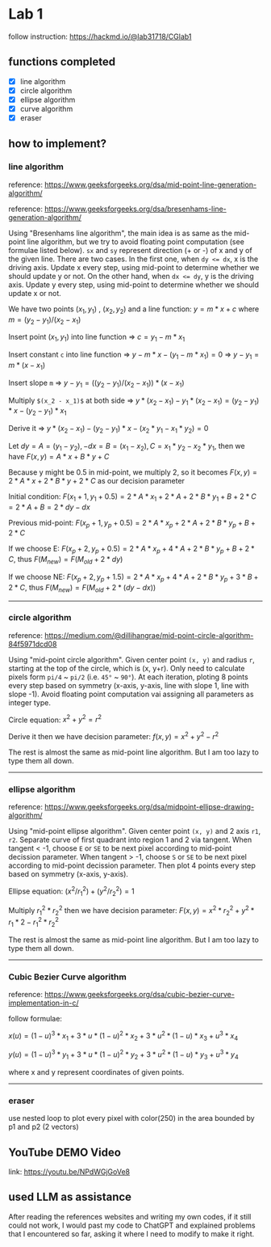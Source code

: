 # Lab 1
follow instruction: https://hackmd.io/@lab31718/CGlab1

## functions completed
- [X] line algorithm
- [X] circle algorithm
- [X] ellipse algorithm
- [X] curve algorithm
- [X] eraser

## how to implement?
### line algorithm
reference: <https://www.geeksforgeeks.org/dsa/mid-point-line-generation-algorithm/>

reference: <https://www.geeksforgeeks.org/dsa/bresenhams-line-generation-algorithm/>

Using "Bresenhams line algorithm", the main idea is as same as the mid-point line algorithm, but we try to avoid floating point computation (see formulae listed below). `sx` and `sy` represent direction (+ or -) of x and y of the given line. There are two cases. In the first one, when `dy <= dx`, x is the driving axis. Update x every step, using mid-point to determine whether we should update y or not. On the other hand, when `dx <= dy`, y is the driving axis. Update y every step, using mid-point to determine whether we should update x or not.

We have two points $(x_1, y_1)$ , $(x_2, y_2)$ and a line function: $y = m * x + c$ where $m = (y_2 - y_1)/(x_2 -x_1)$

Insert point $(x_1, y_1)$ into line function => $c = y_1 - m*x_1$

Insert constant `c` into line function => $y - m * x - (y_1 - m * x_1) = 0$ => $y - y_1 = m*(x - x_1)$

Insert slope `m` => $y - y_1 = ((y_2 - y_1)/(x_2 - x_1))*(x - x_1)$

Multiply `$(x_2 - x_1)$` at both side => $y*(x_2 - x_1) - y_1*(x_2 - x_1) = (y_2 - y_1)*x - (y_2 - y_1)*x_1$

Derive it => $y*(x_2 - x_1) - (y_2 - y_1)*x - (x_2 * y_1 - x_1 * y_2) = 0$

Let $dy = A = (y_1 - y_2) , -dx = B = (x_1 - x_2), C = x_1 * y_2 - x_2 * y_1$, then we have $F(x,y)=A * x + B * y + C$

Because y might be 0.5 in mid-point, we multiply 2, so it becomes $F(x,y)=2 * A * x + 2 * B * y + 2 * C$ as our decision parameter

Initial condition: $F(x_1 + 1,y_1 + 0.5) = 2 * A * x_1 + 2 * A + 2 * B * y_1 + B + 2 * C = 2 * A + B = 2 * dy - dx$

Previous mid-point: $F(x_p + 1, y_p + 0.5) = 2 * A * x_p + 2 * A + 2 * B * y_p + B + 2 * C$

If we choose E: $F(x_p + 2, y_p + 0.5) = 2 * A * x_p + 4 * A + 2 * B * y_p + B + 2 * C$, thus $F(M_{new}) = F(M_{old} + 2 * dy)$

If we choose NE: $F(x_p + 2, y_p + 1.5) = 2 * A * x_p + 4 * A + 2 * B * y_p + 3 * B + 2 * C$, thus $F(M_{new}) = F(M_{old} + 2 * (dy - dx))$

---
### circle algorithm
reference: <https://medium.com/@dillihangrae/mid-point-circle-algorithm-84f5971dcd08>

Using "mid-point circle algorithm". Given center point `(x, y)` and radius `r`, starting at the top of the circle, which is  (x, y+r). Only need to calculate pixels form `pi/4` ~ `pi/2` (i.e. `45°` ~ `90°`). At each iteration, ploting 8 points every step based on symmetry (x-axis, y-axis, line with slope 1, line with slope -1). Avoid floating point computation vai assigning all parameters as integer type.

Circle equation: $x^2 + y^2 = r^2$

Derive it then we have decision parameter: $f(x, y) = x^2 + y^2 - r^2$

The rest is almost the same as mid-point line algorithm. But I am too lazy to type them all down.

---
### ellipse algorithm
reference: <https://www.geeksforgeeks.org/dsa/midpoint-ellipse-drawing-algorithm/>

Using "mid-point ellipse algorithm". Given center point `(x, y)` and 2 axis `r1`, `r2`. Separate curve of first quadrant into region 1 and 2 via tangent. When tangent < -1, choose `E` or `SE` to be next pixel according to mid-point decission parameter. When tangent > -1, choose `S` or `SE` to be next pixel according to mid-point decission parameter. Then plot 4 points every step based on symmetry (x-axis, y-axis).

Ellipse equation: $(x^2 / r_1^2) +  (y^2 / r_2^2) = 1$

Multiply $r_1^2 * r_2^2$ then we have decision parameter: $F(x, y) = x^2 * r_2^2 + y^2 * r_1*2 - r_1^2 * r_2^2$

The rest is almost the same as mid-point line algorithm. But I am too lazy to type them all down.

---
### Cubic Bezier Curve algorithm
reference: <https://www.geeksforgeeks.org/dsa/cubic-bezier-curve-implementation-in-c/>

follow formulae: 

$x(u) = (1-u)^3 * x_1 + 3 * u * (1-u)^2 * x_2 + 3 * u^2 * (1-u) * x_3 + u^3 * x_4$

$y(u) = (1-u)^3 * y_1 + 3 * u * (1-u)^2 * y_2 + 3 * u^2 * (1-u) * y_3 + u^3 * y_4$

where x and y represent coordinates of given points.

---
### eraser
use nested loop to plot every pixel with color(250) in the area bounded by p1 and p2 (2 vectors)

## YouTube DEMO Video
link: <https://youtu.be/NPdWGjGoVe8>

## used LLM as assistance
After reading the references websites and writing my own codes, if it still could not work, I would past my code to ChatGPT and explained problems that I encountered so far, asking it where I need to modify to make it right.
